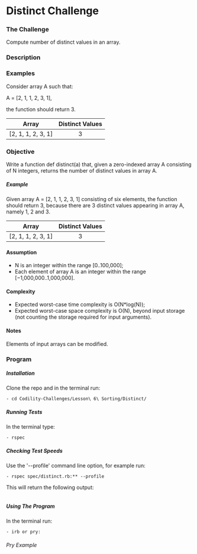 # Distinct Challenge

### The Challenge

Compute number of distinct values in an array.

### Description

### Examples

Consider array A such that:

A = [2, 1, 1, 2, 3, 1],

the function should return 3.

Array  | Distinct Values
:-------------: | :------------------------------:
[2, 1, 1, 2, 3, 1] | 3

### Objective
Write a function def distinct(a) that, given a zero-indexed array A consisting of N integers, returns the number of distinct values in array A.

##### Example
Given array A = [2, 1, 1, 2, 3, 1] consisting of six elements, the function should return 3, because there are 3 distinct values appearing in array A, namely 1, 2 and 3.

Array  | Distinct Values
:-------------: | :------------------------------:
[2, 1, 1, 2, 3, 1] | 3

#### Assumption

- N is an integer within the range [0..100,000];
- Each element of array A is an integer within the range [−1,000,000..1,000,000].

#### Complexity

- Expected worst-case time complexity is O(N*log(N));
- Expected worst-case space complexity is O(N), beyond input storage (not counting the storage required for input arguments).

#### Notes
Elements of input arrays can be modified.

### Program

##### Installation
Clone the repo and in the terminal run:
```
- cd Codility-Challenges/Lesson\ 6\ Sorting/Distinct/
```

##### Running Tests
In the terminal type:
```
- rspec
```

##### Checking Test Speeds
Use the '--profile' command line option, for example run:

```
- rspec spec/distinct.rb:** --profile
```

This will return the following output:

```
```

##### Using The Program
In the terminal run:

```
- irb or pry:
```

###### Pry Example
```
```
